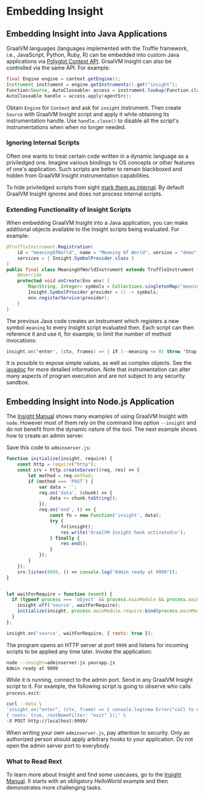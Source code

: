 # Embedding Insight

## Embedding Insight into Java Applications

GraalVM languages (languages implemented with the Truffle framework, i.e., JavaScript, Python, Ruby, R) can be embedded into custom Java applications via [Polyglot Context API](https://www.graalvm.org/sdk/javadoc/org/graalvm/polyglot/Context.html).
GraalVM Insight can also be controlled via the same API.
For example:

```java
final Engine engine = context.getEngine();
Instrument instrument = engine.getInstruments().get("insight");
Function<Source, AutoCloseable> access = instrument.lookup(Function.class);
AutoCloseable handle = access.apply(agentSrc);
```

Obtain `Engine` for `Context` and ask for `insight` instrument.
Then create `Source` with GraalVM Insight script and apply it while obtaining its instrumentation handle.
Use `handle.close()` to disable all the script's instrumentations when when no longer needed.

### Ignoring Internal Scripts

Often one wants to treat certain code written in a dynamic language as a priviledged one.
Imagine various bindings to OS concepts or other features of one's application.
Such scripts are better to remain blackboxed and hidden from GraalVM Insight instrumentation capabilities.

To hide priviledged scripts from sight [mark them as internal](https://www.graalvm.org/sdk/javadoc/org/graalvm/polyglot/Source.Builder.html#internal-boolean-).
By default GraalVM Insight ignores and does not process internal scripts.

### Extending Functionality of Insight Scripts

When embedding GraalVM Insight into a Java application, you can make additional objects available to the Insight scripts being evaluated.
For example:

```java
@TruffleInstrument.Registration(
    id = "meaningOfWorld", name = "Meaning Of World", version = "demo",
    services = { Insight.SymbolProvider.class }
)
public final class MeaningOfWorldInstrument extends TruffleInstrument {
    @Override
    protected void onCreate(Env env) {
        Map<String, Integer> symbols = Collections.singletonMap("meaning", 42);
        Insight.SymbolProvider provider = () -> symbols;
        env.registerService(provider);
    }
}
```

The previous Java code creates an instrument which registers a new symbol `meaning` to every Insight script evaluated then.
Each script can then reference it and use it, for example, to limit the number of method invocations:

```java
insight.on('enter', (ctx, frames) => { if (--meaning <= 0) throw 'Stop!' }, { roots : true });
```

It is possible to expose simple values, as well as complex objects.
See the [javadoc](https://www.graalvm.org/tools/javadoc/org/graalvm/tools/insight/Insight.SymbolProvider.html) for more detailed information.
Note that instrumentation can alter many aspects of program execution and are not subject to any security sandbox.

## Embedding Insight into Node.js Application

The [Insight Manual](Insight-Manual.md) shows many examples of using GraalVM Insight with `node`.
However most of them rely on the command line option `--insight` and do not benefit from the dynamic nature of the tool.
The next example shows how to create an admin server.

Save this code to `adminserver.js`:
```js
function initialize(insight, require) {
    const http = require("http");
    const srv = http.createServer((req, res) => {
        let method = req.method;
        if (method === 'POST') {
            var data = '';
            req.on('data', (chunk) => {
                data += chunk.toString();
            });
            req.on('end', () => {
                const fn = new Function('insight', data);
                try {
                    fn(insight);
                    res.write('GraalVM Insight hook activated\n');
                } finally {
                    res.end();
                }
            });
        }
    });
    srv.listen(9999, () => console.log("Admin ready at 9999"));
}


let waitForRequire = function (event) {
  if (typeof process === 'object' && process.mainModule && process.mainModule.require) {
    insight.off('source', waitForRequire);
    initialize(insight, process.mainModule.require.bind(process.mainModule));
  }
};

insight.on('source', waitForRequire, { roots: true });
```

The program opens an HTTP server at port `9999` and listens for incoming scripts to be applied any time later.
Invoke the application:

```bash
node --insight=adminserver.js yourapp.js
Admin ready at 9999
```

While it is running, connect to the admin port.
Send in any GraalVM Insight script to it.
For example, the following script is going to observe who calls `process.exit`:

```bash
curl --data \
'insight.on("enter", (ctx, frame) => { console.log(new Error("call to exit").stack); }, \
{ roots: true, rootNameFilter: "exit" });' \
-X POST http://localhost:9999/
```

When writing your own `adminserver.js`, pay attention to security.
Only an authorized person should apply arbitrary hooks to your application.
Do not open the admin server port to everybody.

### What to Read Rext

To learn more about Insight and find some usecases, go to the [Insight Manual](Insight-Manual.md).
It starts with an obligatory _HelloWorld_ example and then demonstrates more challenging tasks.
